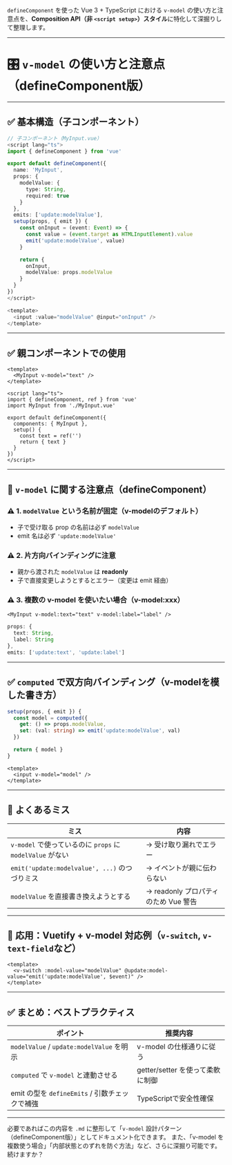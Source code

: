 `defineComponent` を使った Vue 3 + TypeScript における `v-model` の使い方と注意点を、**Composition API（非 `<script setup>`）スタイル**に特化して深掘りして整理します。

---

# 🎛 `v-model` の使い方と注意点（defineComponent版）

---

## ✅ 基本構造（子コンポーネント）

```ts
// 子コンポーネント（MyInput.vue）
<script lang="ts">
import { defineComponent } from 'vue'

export default defineComponent({
  name: 'MyInput',
  props: {
    modelValue: {
      type: String,
      required: true
    }
  },
  emits: ['update:modelValue'],
  setup(props, { emit }) {
    const onInput = (event: Event) => {
      const value = (event.target as HTMLInputElement).value
      emit('update:modelValue', value)
    }

    return {
      onInput,
      modelValue: props.modelValue
    }
  }
})
</script>

<template>
  <input :value="modelValue" @input="onInput" />
</template>
```

---

## ✅ 親コンポーネントでの使用

```vue
<template>
  <MyInput v-model="text" />
</template>

<script lang="ts">
import { defineComponent, ref } from 'vue'
import MyInput from './MyInput.vue'

export default defineComponent({
  components: { MyInput },
  setup() {
    const text = ref('')
    return { text }
  }
})
</script>
```

---

## 📌 `v-model` に関する注意点（defineComponent）

### ⚠ 1. **`modelValue` という名前が固定（v-modelのデフォルト）**

* 子で受け取る prop の名前は必ず `modelValue`
* emit 名は必ず `'update:modelValue'`

### ⚠ 2. **片方向バインディングに注意**

* 親から渡された `modelValue` は **readonly**
* 子で直接変更しようとするとエラー（変更は emit 経由）

### ⚠ 3. **複数の v-model を使いたい場合（v-model\:xxx）**

```vue
<MyInput v-model:text="text" v-model:label="label" />
```

```ts
props: {
  text: String,
  label: String
},
emits: ['update:text', 'update:label']
```

---

## ✅ `computed` で双方向バインディング（v-modelを模した書き方）

```ts
setup(props, { emit }) {
  const model = computed({
    get: () => props.modelValue,
    set: (val: string) => emit('update:modelValue', val)
  })

  return { model }
}
```

```vue
<template>
  <input v-model="model" />
</template>
```

---

## 🧠 よくあるミス

| ミス                                            | 内容                         |
| --------------------------------------------- | -------------------------- |
| `v-model` で使っているのに `props` に `modelValue` がない | → 受け取り漏れでエラー               |
| `emit('update:modelvalue', ...)` のつづりミス       | → イベントが親に伝わらない             |
| `modelValue` を直接書き換えようとする                     | → readonly プロパティのため Vue 警告 |

---

## 🧪 応用：Vuetify + v-model 対応例（`v-switch`, `v-text-field`など）

```vue
<template>
  <v-switch :model-value="modelValue" @update:model-value="emit('update:modelValue', $event)" />
</template>
```

---

## ✅ まとめ：ベストプラクティス

| ポイント                                   | 推奨内容                    |
| -------------------------------------- | ----------------------- |
| `modelValue` / `update:modelValue` を明示 | v-model の仕様通りに従う        |
| `computed` で `v-model` と連動させる          | getter/setter を使って柔軟に制御 |
| emit の型を `defineEmits` / 引数チェックで補強     | TypeScriptで安全性確保        |

---

必要であればこの内容を `.md` に整形して「`v-model` 設計パターン（defineComponent版）」としてドキュメント化できます。
また、「v-model を複数使う場合」「内部状態とのずれを防ぐ方法」など、さらに深掘り可能です。続けますか？
